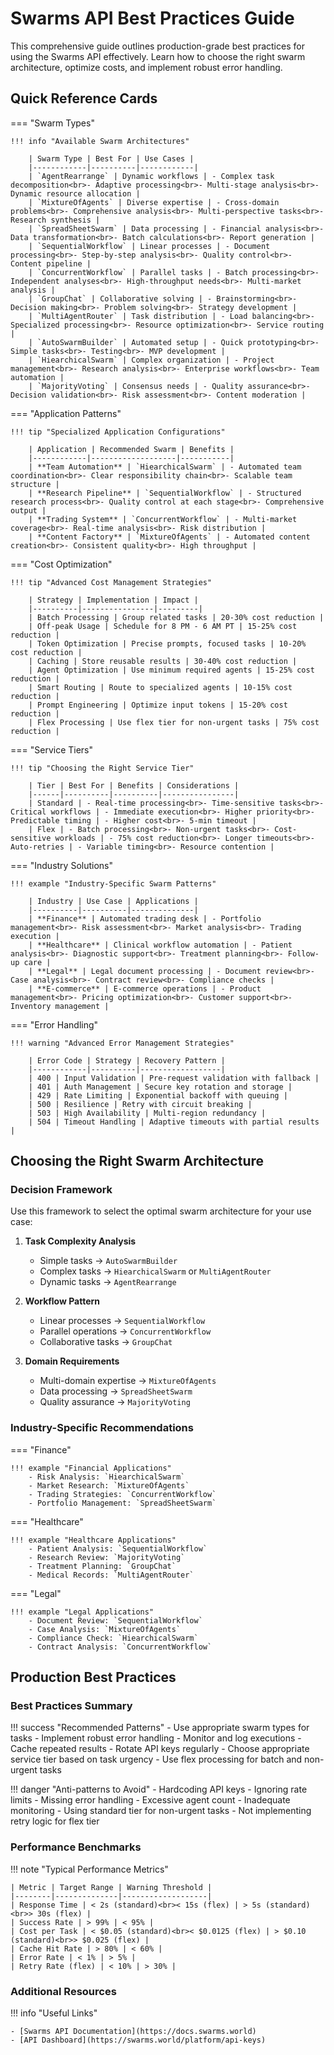 # Swarms API Best Practices Guide

This comprehensive guide outlines production-grade best practices for using the Swarms API effectively. Learn how to choose the right swarm architecture, optimize costs, and implement robust error handling.

## Quick Reference Cards

=== "Swarm Types"
    
    !!! info "Available Swarm Architectures"
        
        | Swarm Type | Best For | Use Cases |
        |------------|----------|------------|
        | `AgentRearrange` | Dynamic workflows | - Complex task decomposition<br>- Adaptive processing<br>- Multi-stage analysis<br>- Dynamic resource allocation |
        | `MixtureOfAgents` | Diverse expertise | - Cross-domain problems<br>- Comprehensive analysis<br>- Multi-perspective tasks<br>- Research synthesis |
        | `SpreadSheetSwarm` | Data processing | - Financial analysis<br>- Data transformation<br>- Batch calculations<br>- Report generation |
        | `SequentialWorkflow` | Linear processes | - Document processing<br>- Step-by-step analysis<br>- Quality control<br>- Content pipeline |
        | `ConcurrentWorkflow` | Parallel tasks | - Batch processing<br>- Independent analyses<br>- High-throughput needs<br>- Multi-market analysis |
        | `GroupChat` | Collaborative solving | - Brainstorming<br>- Decision making<br>- Problem solving<br>- Strategy development |
        | `MultiAgentRouter` | Task distribution | - Load balancing<br>- Specialized processing<br>- Resource optimization<br>- Service routing |
        | `AutoSwarmBuilder` | Automated setup | - Quick prototyping<br>- Simple tasks<br>- Testing<br>- MVP development |
        | `HiearchicalSwarm` | Complex organization | - Project management<br>- Research analysis<br>- Enterprise workflows<br>- Team automation |
        | `MajorityVoting` | Consensus needs | - Quality assurance<br>- Decision validation<br>- Risk assessment<br>- Content moderation |

=== "Application Patterns"
    
    !!! tip "Specialized Application Configurations"
        
        | Application | Recommended Swarm | Benefits |
        |------------|-------------------|-----------|
        | **Team Automation** | `HiearchicalSwarm` | - Automated team coordination<br>- Clear responsibility chain<br>- Scalable team structure |
        | **Research Pipeline** | `SequentialWorkflow` | - Structured research process<br>- Quality control at each stage<br>- Comprehensive output |
        | **Trading System** | `ConcurrentWorkflow` | - Multi-market coverage<br>- Real-time analysis<br>- Risk distribution |
        | **Content Factory** | `MixtureOfAgents` | - Automated content creation<br>- Consistent quality<br>- High throughput |

=== "Cost Optimization"

    !!! tip "Advanced Cost Management Strategies"
        
        | Strategy | Implementation | Impact |
        |----------|----------------|---------|
        | Batch Processing | Group related tasks | 20-30% cost reduction |
        | Off-peak Usage | Schedule for 8 PM - 6 AM PT | 15-25% cost reduction |
        | Token Optimization | Precise prompts, focused tasks | 10-20% cost reduction |
        | Caching | Store reusable results | 30-40% cost reduction |
        | Agent Optimization | Use minimum required agents | 15-25% cost reduction |
        | Smart Routing | Route to specialized agents | 10-15% cost reduction |
        | Prompt Engineering | Optimize input tokens | 15-20% cost reduction |
        | Flex Processing | Use flex tier for non-urgent tasks | 75% cost reduction |

=== "Service Tiers"

    !!! tip "Choosing the Right Service Tier"
        
        | Tier | Best For | Benefits | Considerations |
        |------|----------|----------|----------------|
        | Standard | - Real-time processing<br>- Time-sensitive tasks<br>- Critical workflows | - Immediate execution<br>- Higher priority<br>- Predictable timing | - Higher cost<br>- 5-min timeout |
        | Flex | - Batch processing<br>- Non-urgent tasks<br>- Cost-sensitive workloads | - 75% cost reduction<br>- Longer timeouts<br>- Auto-retries | - Variable timing<br>- Resource contention |

=== "Industry Solutions"

    !!! example "Industry-Specific Swarm Patterns"
        
        | Industry | Use Case | Applications |
        |----------|----------|--------------|
        | **Finance** | Automated trading desk | - Portfolio management<br>- Risk assessment<br>- Market analysis<br>- Trading execution |
        | **Healthcare** | Clinical workflow automation | - Patient analysis<br>- Diagnostic support<br>- Treatment planning<br>- Follow-up care |
        | **Legal** | Legal document processing | - Document review<br>- Case analysis<br>- Contract review<br>- Compliance checks |
        | **E-commerce** | E-commerce operations | - Product management<br>- Pricing optimization<br>- Customer support<br>- Inventory management |

=== "Error Handling"

    !!! warning "Advanced Error Management Strategies"
        
        | Error Code | Strategy | Recovery Pattern |
        |------------|----------|------------------|
        | 400 | Input Validation | Pre-request validation with fallback |
        | 401 | Auth Management | Secure key rotation and storage |
        | 429 | Rate Limiting | Exponential backoff with queuing |
        | 500 | Resilience | Retry with circuit breaking |
        | 503 | High Availability | Multi-region redundancy |
        | 504 | Timeout Handling | Adaptive timeouts with partial results |

## Choosing the Right Swarm Architecture

### Decision Framework

Use this framework to select the optimal swarm architecture for your use case:

1. **Task Complexity Analysis**
    - Simple tasks → `AutoSwarmBuilder`
    - Complex tasks → `HiearchicalSwarm` or `MultiAgentRouter`
    - Dynamic tasks → `AgentRearrange`

2. **Workflow Pattern**
    - Linear processes → `SequentialWorkflow`
    - Parallel operations → `ConcurrentWorkflow`
    - Collaborative tasks → `GroupChat`

3. **Domain Requirements**
    - Multi-domain expertise → `MixtureOfAgents`
    - Data processing → `SpreadSheetSwarm`
    - Quality assurance → `MajorityVoting`

### Industry-Specific Recommendations

=== "Finance"
    
    !!! example "Financial Applications"
        - Risk Analysis: `HiearchicalSwarm`
        - Market Research: `MixtureOfAgents`
        - Trading Strategies: `ConcurrentWorkflow`
        - Portfolio Management: `SpreadSheetSwarm`

=== "Healthcare"
    
    !!! example "Healthcare Applications"
        - Patient Analysis: `SequentialWorkflow`
        - Research Review: `MajorityVoting`
        - Treatment Planning: `GroupChat`
        - Medical Records: `MultiAgentRouter`

=== "Legal"
    
    !!! example "Legal Applications"
        - Document Review: `SequentialWorkflow`
        - Case Analysis: `MixtureOfAgents`
        - Compliance Check: `HiearchicalSwarm`
        - Contract Analysis: `ConcurrentWorkflow`

## Production Best Practices

### Best Practices Summary

!!! success "Recommended Patterns"
    - Use appropriate swarm types for tasks
    - Implement robust error handling
    - Monitor and log executions
    - Cache repeated results
    - Rotate API keys regularly
    - Choose appropriate service tier based on task urgency
    - Use flex processing for batch and non-urgent tasks

!!! danger "Anti-patterns to Avoid"
    - Hardcoding API keys
    - Ignoring rate limits
    - Missing error handling
    - Excessive agent count
    - Inadequate monitoring
    - Using standard tier for non-urgent tasks
    - Not implementing retry logic for flex tier

### Performance Benchmarks

!!! note "Typical Performance Metrics"
    
    | Metric | Target Range | Warning Threshold |
    |--------|--------------|-------------------|
    | Response Time | < 2s (standard)<br>< 15s (flex) | > 5s (standard)<br>> 30s (flex) |
    | Success Rate | > 99% | < 95% |
    | Cost per Task | < $0.05 (standard)<br>< $0.0125 (flex) | > $0.10 (standard)<br>> $0.025 (flex) |
    | Cache Hit Rate | > 80% | < 60% |
    | Error Rate | < 1% | > 5% |
    | Retry Rate (flex) | < 10% | > 30% |

### Additional Resources

!!! info "Useful Links"
    
    - [Swarms API Documentation](https://docs.swarms.world)
    - [API Dashboard](https://swarms.world/platform/api-keys)